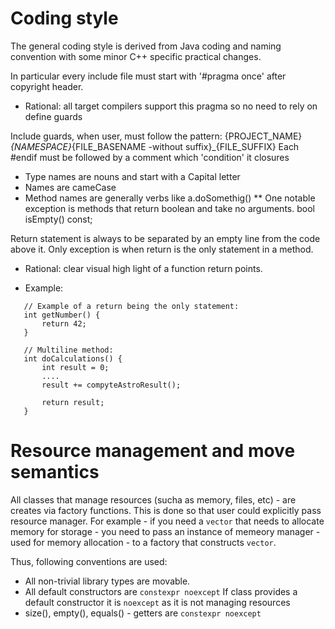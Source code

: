 Coding style
=============

The general coding style is derived from Java coding and naming convention with some minor C++ specific practical changes.

In particular every include file must start with '#pragma once' after copyright header.
- Rational: all target compilers support this pragma so no need to rely on define guards

Include guards, when user, must follow the pattern: {PROJECT_NAME}_{NAMESPACE}_{FILE_BASENAME -without suffix}_{FILE_SUFFIX}
Each #endif must be followed by a comment which 'condition' it closures

 * Type names are nouns and start with a Capital letter
 * Names are cameCase
 * Method names are generally verbs like a.doSomethig()
 ** One notable exception is methods that return boolean and take no arguments.
    bool isEmpty() const;

Return statement is always to be separated by an empty line from the code above it.
Only exception is when return is the only statement in a method.
- Rational: clear visual high light of a function return points.
 * Example:
 ```
    // Example of a return being the only statement:
    int getNumber() {
        return 42;
    }

    // Multiline method:
    int doCalculations() {
        int result = 0;
        ....
        result += compyteAstroResult();

        return result;
    }
```

# Resource management and move semantics
All classes that manage resources (sucha as memory, files, etc) - are creates via
factory functions. This is done so that user could explicitly pass resource manager.
For example - if you need a `vector` that needs to allocate memory for storage - you need to pass
an instance of memeory manager - used for memory allocation - to a factory that constructs `vector`.

Thus, following conventions are used:

 - All non-trivial library types are movable.
 - All default constructors are `constexpr noexcept`
   If class provides a default constructor it is `noexcept` as it is not managing resources
 - size(), empty(), equals() - getters are `constexpr noexcept`

